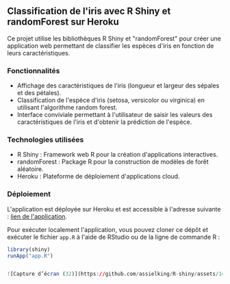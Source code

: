 ## Classification de l'iris avec R Shiny et randomForest sur Heroku

Ce projet utilise les bibliothèques R Shiny et "randomForest" pour créer une application web permettant de classifier les espèces d'iris en fonction de leurs caractéristiques.

### Fonctionnalités

- Affichage des caractéristiques de l'iris (longueur et largeur des sépales et des pétales).
- Classification de l'espèce d'iris (setosa, versicolor ou virginica) en utilisant l'algorithme random forest.
- Interface conviviale permettant à l'utilisateur de saisir les valeurs des caractéristiques de l'iris et d'obtenir la prédiction de l'espèce.

### Technologies utilisées

- R Shiny : Framework web R pour la création d'applications interactives.
- randomForest : Package R pour la construction de modèles de forêt aléatoire.
- Heroku : Plateforme de déploiement d'applications cloud.

### Déploiement

L'application est déployée sur Heroku et est accessible à l'adresse suivante : [lien de l'application](lien_de_votre_application).

Pour exécuter localement l'application, vous pouvez cloner ce dépôt et exécuter le fichier `app.R` à l'aide de RStudio ou de la ligne de commande R :

```R
library(shiny)
runApp("app.R")


![Capture d’écran (32)](https://github.com/assielking/R-shiny/assets/145512245/dc9fedfb-82a7-48c2-b40e-9fb0948bf7c9)
